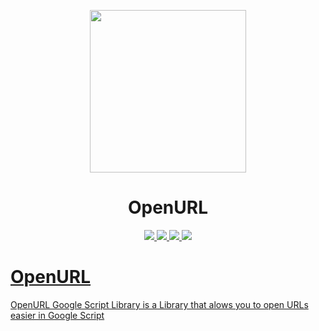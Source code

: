 <p align="center">
  <img src="https://img.icons8.com/cute-clipart/512/google-sheets.png" width="250" height="260">
</p>

<h1 align="center">OpenURL</h1>

<p align="center">

  <a href="https://github.com/WillDev12">
    <img src="https://img.shields.io/github/followers/WillDev12?color=success&label=Follow%20My%20Github&logo=GitHub&style=for-the-badge">
    
  <a href="https://github.com/WillDev12/SheetMerge">
    <img src="https://img.shields.io/github/forks/WillDev12/SheetMerge?style=for-the-badge">
    
  <a href="https://github.com/WillDev12/SheetMerge">
    <img src="https://img.shields.io/github/watchers/WillDev12/SheetMerge?style=for-the-badge">
  
  <a href="https://github.com/WillDev12/SheetMerge">
    <img src="https://img.shields.io/github/stars/WillDev12/SheetMerge?style=for-the-badge">
   
</p>

# OpenURL
OpenURL Google Script Library is a Library that alows you to open URLs easier in Google Script
